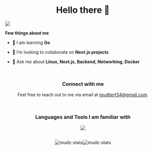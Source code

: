 <h1 align="center">Hello there 👋</h1>

[![](https://visitcount.itsvg.in/api?id=laughing-nerd&label=Profile%20Views&color=4&icon=5&pretty=true)](https://visitcount.itsvg.in)

**Few things about me**
- 🔭 I am learning **Go**

- 🤝 I’m looking to collaborate on **Next.js projects**

- 💬 Ask me about **Linux, Next.js, Backend, Networking, Docker**

<br />
<!-- --------------------------------------------------------------------------------------------------------------------------------------------------------------------------------- -->
<h3 align="center">Connect with me</h3>
<p align="center">
  Feel free to reach out to me via email at <a href="mailto:muditert34@gmail.com">muditert34@gmail.com</a>.
</p>

<br />
<!-- --------------------------------------------------------------------------------------------------------------------------------------------------------------------------------- -->

<!-- --------------------------------------------------------------------------------------------------------------------------------------------------------------------------------- -->
<h3 align="center">Languages and Tools I am familiar with</h3>
<p align="center">
  <a href="https://skillicons.dev">
    <img src="https://skillicons.dev/icons?i=appwrite,astro,bootstrap,css,docker,express,figma,firebase,git,github,githubactions,html,js,linux,mongodb,mysql,nextjs,nestjs,nginx,nodejs,prisma,postgres,react,supabase,sqlite,tailwind,tauri,typescript,vscode,vite" />
  </a>
</p>
<br />
<!-- --------------------------------------------------------------------------------------------------------------------------------------------------------------------------------- -->

<div style="display:flex; justify-content:center; align-items:center">
<img src = "https://github-readme-stats.vercel.app/api?username=Mudit-Jxin7&show_icons=true&locale=en&theme=dark" alt = "mudz-stats" />
<img src = "https://github-readme-streak-stats.herokuapp.com?user=Mudit-Jxin7&theme=dark" alt = "mudz-stats" />
</div>
